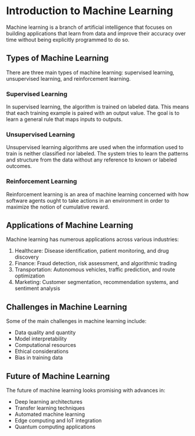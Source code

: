 # Introduction to Machine Learning

Machine learning is a branch of artificial intelligence that focuses on building applications that learn from data and improve their accuracy over time without being explicitly programmed to do so.

## Types of Machine Learning

There are three main types of machine learning: supervised learning, unsupervised learning, and reinforcement learning.

### Supervised Learning

In supervised learning, the algorithm is trained on labeled data. This means that each training example is paired with an output value. The goal is to learn a general rule that maps inputs to outputs.

### Unsupervised Learning

Unsupervised learning algorithms are used when the information used to train is neither classified nor labeled. The system tries to learn the patterns and structure from the data without any reference to known or labeled outcomes.

### Reinforcement Learning

Reinforcement learning is an area of machine learning concerned with how software agents ought to take actions in an environment in order to maximize the notion of cumulative reward.

## Applications of Machine Learning

Machine learning has numerous applications across various industries:

1. Healthcare: Disease identification, patient monitoring, and drug discovery
2. Finance: Fraud detection, risk assessment, and algorithmic trading
3. Transportation: Autonomous vehicles, traffic prediction, and route optimization
4. Marketing: Customer segmentation, recommendation systems, and sentiment analysis

## Challenges in Machine Learning

Some of the main challenges in machine learning include:

- Data quality and quantity
- Model interpretability
- Computational resources
- Ethical considerations
- Bias in training data

## Future of Machine Learning

The future of machine learning looks promising with advances in:

- Deep learning architectures
- Transfer learning techniques
- Automated machine learning
- Edge computing and IoT integration
- Quantum computing applications 